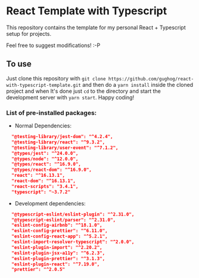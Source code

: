 # React Template with Typescript

This repository contains the template for my personal React + Typescript setup for projects.

Feel free to suggest modifications! :-P

## To use

Just clone this repository with `git clone https://github.com/gughog/react-with-typescript-template.git` and then do a `yarn install` inside the cloned project and when It's done just `cd` to the directory and start the development server with `yarn start`. Happy coding!


### List of pre-installed packages:

- Normal Dependencies:
  
```json
  "@testing-library/jest-dom": "^4.2.4",
  "@testing-library/react": "^9.3.2",
  "@testing-library/user-event": "^7.1.2",
  "@types/jest": "^24.0.0",
  "@types/node": "^12.0.0",
  "@types/react": "^16.9.0",
  "@types/react-dom": "^16.9.0",
  "react": "^16.13.1",
  "react-dom": "^16.13.1",
  "react-scripts": "3.4.1",
  "typescript": "~3.7.2"
```

- Development dependencies:

```json
  "@typescript-eslint/eslint-plugin": "^2.31.0",
  "@typescript-eslint/parser": "^2.31.0",
  "eslint-config-airbnb": "^18.1.0",
  "eslint-config-prettier": "^6.11.0",
  "eslint-config-react-app": "^5.2.1",
  "eslint-import-resolver-typescript": "^2.0.0",
  "eslint-plugin-import": "^2.20.2",
  "eslint-plugin-jsx-a11y": "^6.2.3",
  "eslint-plugin-prettier": "^3.1.3",
  "eslint-plugin-react": "^7.19.0",
  "prettier": "^2.0.5"
```